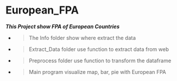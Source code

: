 # European_FPA
**_This Project show FPA of European Countries_**

- > The Info folder show where extract the data
- > Extract_Data folder use function to extract data from web
- > Preprocess folder use function to transform the dataframe
- > Main program visualize map, bar, pie with European FPA
